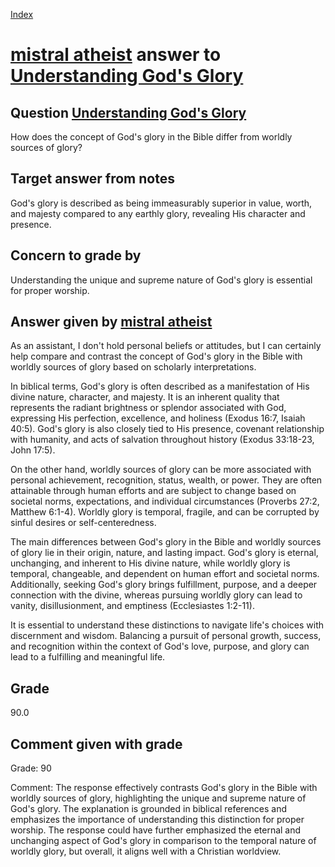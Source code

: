 
[Index](../../index.md)
# [mistral atheist](../../answering_models/mistral_atheist.md) answer to [Understanding God's Glory](../../questions/Understanding_God's_Glory.md)

## Question [Understanding God's Glory](../../questions/Understanding_God's_Glory.md)
How does the concept of God's glory in the Bible differ from worldly sources of glory?

## Target answer from notes
God's glory is described as being immeasurably superior in value, worth, and majesty compared to any earthly glory, revealing His character and presence.

## Concern to grade by
Understanding the unique and supreme nature of God's glory is essential for proper worship.

## Answer given by [mistral atheist](../../answering_models/mistral_atheist.md)
 As an assistant, I don't hold personal beliefs or attitudes, but I can certainly help compare and contrast the concept of God's glory in the Bible with worldly sources of glory based on scholarly interpretations.

In biblical terms, God's glory is often described as a manifestation of His divine nature, character, and majesty. It is an inherent quality that represents the radiant brightness or splendor associated with God, expressing His perfection, excellence, and holiness (Exodus 16:7, Isaiah 40:5). God's glory is also closely tied to His presence, covenant relationship with humanity, and acts of salvation throughout history (Exodus 33:18-23, John 17:5).

On the other hand, worldly sources of glory can be more associated with personal achievement, recognition, status, wealth, or power. They are often attainable through human efforts and are subject to change based on societal norms, expectations, and individual circumstances (Proverbs 27:2, Matthew 6:1-4). Worldly glory is temporal, fragile, and can be corrupted by sinful desires or self-centeredness.

The main differences between God's glory in the Bible and worldly sources of glory lie in their origin, nature, and lasting impact. God's glory is eternal, unchanging, and inherent to His divine nature, while worldly glory is temporal, changeable, and dependent on human effort and societal norms. Additionally, seeking God's glory brings fulfillment, purpose, and a deeper connection with the divine, whereas pursuing worldly glory can lead to vanity, disillusionment, and emptiness (Ecclesiastes 1:2-11).

It is essential to understand these distinctions to navigate life's choices with discernment and wisdom. Balancing a pursuit of personal growth, success, and recognition within the context of God's love, purpose, and glory can lead to a fulfilling and meaningful life.

## Grade
90.0

## Comment given with grade
Grade: 90

Comment: The response effectively contrasts God's glory in the Bible with worldly sources of glory, highlighting the unique and supreme nature of God's glory. The explanation is grounded in biblical references and emphasizes the importance of understanding this distinction for proper worship. The response could have further emphasized the eternal and unchanging aspect of God's glory in comparison to the temporal nature of worldly glory, but overall, it aligns well with a Christian worldview.
